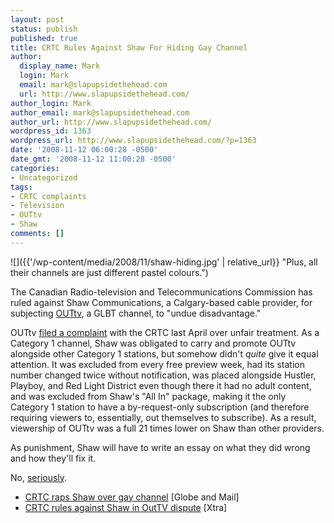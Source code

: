 ```yaml
---
layout: post
status: publish
published: true
title: CRTC Rules Against Shaw For Hiding Gay Channel
author:
  display_name: Mark
  login: Mark
  email: mark@slapupsidethehead.com
  url: http://www.slapupsidethehead.com/
author_login: Mark
author_email: mark@slapupsidethehead.com
author_url: http://www.slapupsidethehead.com/
wordpress_id: 1363
wordpress_url: http://www.slapupsidethehead.com/?p=1363
date: '2008-11-12 06:00:28 -0500'
date_gmt: '2008-11-12 11:00:28 -0500'
categories:
- Uncategorized
tags:
- CRTC complaints
- Television
- OUTtv
- Shaw
comments: []
---
```

![]({{'/wp-content/media/2008/11/shaw-hiding.jpg' | relative_url}} "Plus, all their channels are just different pastel colours.")

The Canadian Radio-television and Telecommunications Commission has ruled against Shaw Communications, a Calgary-based cable provider, for subjecting [OUTtv](http://www.outtv.ca/ "It's so gay."), a GLBT channel, to "undue disadvantage."

OUTtv [filed a complaint](http://www.slapupsidethehead.com/2008/04/outtv-files-crtc-complaint-against-shaw/ "Gee, even non-sentient, gay channels get discriminated against.") with the CRTC last April over unfair treatment. As a Category 1 channel, Shaw was obligated to carry and promote OUTtv alongside other Category 1 stations, but somehow didn't _quite_ give it equal attention. It was excluded from every free preview week, had its station number changed twice without notification, was placed alongside Hustler, Playboy, and Red Light District even though there it had no adult content, and was excluded from Shaw's "All In" package, making it the only Category 1 station to have a by-request-only subscription (and therefore requiring viewers to, essentially, out themselves to subscribe). As a result, viewership of OUTtv was a full 21 times lower on Shaw than other providers.

As punishment, Shaw will have to write an essay on what they did wrong and how they'll fix it.

No, [seriously](http://www.crtc.gc.ca/archive/ENG/Decisions/2008/db2008-299.htm "I'm not kidding.").

- [CRTC raps Shaw over gay channel](http://www.theglobeandmail.com/servlet/story/LAC.20081106.OUT06/TPStory/TPEntertainment/Television/) [Globe and Mail]
- [CRTC rules against Shaw in OutTV dispute](http://www.xtra.ca/public/National/CRTC_rules_against_Shaw_in_OutTV_dispute-5811.aspx) [Xtra]
